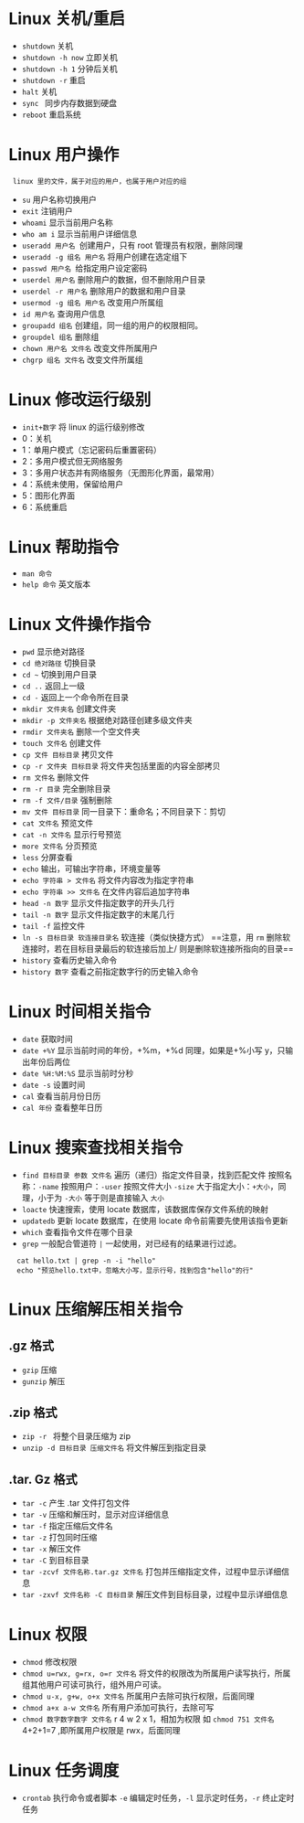 # Linux 关机/重启
+ `shutdown` 关机
+ `shutdown -h now` 立即关机
+ `shutdown -h 1` 分钟后关机
+ `shutdown -r` 重启
+ `halt` 关机
+ `sync ` 同步内存数据到硬盘
+ `reboot` 重启系统
# Linux 用户操作
	 linux 里的文件，属于对应的用户，也属于用户对应的组
+ `su` 用户名称切换用户
+ `exit` 注销用户
+ `whoami` 显示当前用户名称
+ `who am i` 显示当前用户详细信息
+ `useradd 用户名 `创建用户，只有 root 管理员有权限，删除同理
+ `useradd -g 组名 用户名` 将用户创建在选定组下
+ `passwd 用户名 `给指定用户设定密码
+ `userdel 用户名` 删除用户的数据，但不删除用户目录
+ `userdel -r 用户名` 删除用户的数据和用户目录
+ `usermod -g 组名 用户名` 改变用户所属组
+ `id 用户名` 查询用户信息
+ `groupadd 组名` 创建组，同一组的用户的权限相同。
+ `groupdel 组名` 删除组
+ `chown 用户名 文件名` 改变文件所属用户
+ `chgrp 组名 文件名` 改变文件所属组


# Linux 修改运行级别
+ `init+数字` 将 linux 的运行级别修改
+ 0：关机
+ 1：单用户模式（忘记密码后重置密码）
+ 2：多用户模式但无网络服务
+ 3：多用户状态并有网络服务（无图形化界面，最常用）
+ 4：系统未使用，保留给用户
+ 5：图形化界面
+ 6：系统重启

# Linux 帮助指令
+ `man 命令`
+ `help 命令` 英文版本

# Linux 文件操作指令
+ `pwd` 显示绝对路径
+ `cd 绝对路径` 切换目录
+ `cd ~` 切换到用户目录
+ `cd ..` 返回上一级
+ `cd -` 返回上一个命令所在目录
+ `mkdir 文件夹名` 创建文件夹
+ `mkdir -p 文件夹名` 根据绝对路径创建多级文件夹
+ `rmdir 文件夹名` 删除一个空文件夹
+ `touch 文件名` 创建文件
+ `cp 文件 目标目录` 拷贝文件
+ `cp -r 文件夹 目标目录` 将文件夹包括里面的内容全部拷贝
+ `rm 文件名` 删除文件
+ `rm -r 目录` 完全删除目录
+ `rm -f 文件/目录` 强制删除
+ `mv 文件 目标目录` 同一目录下：重命名；不同目录下：剪切
+ `cat 文件名` 预览文件
+ `cat -n 文件名` 显示行号预览
+ `more 文件名` 分页预览
+ `less` 分屏查看
+ `echo` 输出，可输出字符串，环境变量等
+ `echo 字符串 > 文件名` 将文件内容改为指定字符串
+ `echo 字符串 >> 文件名` 在文件内容后追加字符串
+ `head -n 数字` 显示文件指定数字的开头几行
+ `tail -n 数字` 显示文件指定数字的末尾几行
+ `tail -f` 监控文件
+ `ln -s 目标目录 软连接目录名` 软连接（类似快捷方式）
  ==注意，用 `rm`  删除软连接时，若在目标目录最后的软连接后加上/ 则是删除软连接所指向的目录==
+ `history` 查看历史输入命令
+ `history 数字` 查看之前指定数字行的历史输入命令

# Linux 时间相关指令
+ `date` 获取时间
+ `date +%Y` 显示当前时间的年份，+%m，+%d 同理，如果是+%小写 y，只输出年份后两位
+ `date %H:%M:%S` 显示当前时分秒
+ `date -s` 设置时间
+ `cal` 查看当前月份日历
+ `cal 年份` 查看整年日历

# Linux 搜索查找相关指令
+ `find 目标目录 参数 文件名` 遍历（递归）指定文件目录，找到匹配文件
  按照名称：`-name` 按照用户：`-user` 按照文件大小 `-size` 大于指定大小：`+大小`，同理，小于为 `-大小` 等于则是直接输入 `大小`
+ `loacte` 快速搜索，使用 locate 数据库，该数据库保存文件系统的映射
+ `updatedb` 更新 locate 数据库，在使用 locate 命令前需要先使用该指令更新
+ `which` 查看指令文件在哪个目录
+ `grep` 一般配合管道符  `|` 一起使用，对已经有的结果进行过滤。
```shell
  cat hello.txt | grep -n -i "hello"
  echo "预览hello.txt中，忽略大小写，显示行号，找到包含"hello"的行"
```

# Linux 压缩解压相关指令
## .gz 格式
+ `gzip` 压缩
+ `gunzip` 解压
## .zip 格式
+  `zip -r ` 将整个目录压缩为 zip
+ `unzip -d 目标目录 压缩文件名` 将文件解压到指定目录
## .tar. Gz 格式
+ `tar -c` 产生 .tar 文件打包文件
+ `tar -v` 压缩和解压时，显示对应详细信息
+ `tar -f` 指定压缩后文件名
+ `tar -z` 打包同时压缩
+ `tar -x` 解压文件
+ `tar -C` 到目标目录
+ `tar -zcvf 文件名称.tar.gz 文件名` 打包并压缩指定文件，过程中显示详细信息
+ `tar -zxvf 文件名称 -C 目标目录` 解压文件到目标目录，过程中显示详细信息

# Linux 权限
+ `chmod` 修改权限
+ `chmod u=rwx, g=rx, o=r 文件名` 将文件的权限改为所属用户读写执行，所属组其他用户可读可执行，组外用户可读。
+ `chmod u-x, g+w, o+x 文件名` 所属用户去除可执行权限，后面同理
+ `chmod a+x a-w 文件名` 所有用户添加可执行，去除可写
+ `chmod 数字数字数字 文件名` r 4 w 2 x 1，相加为权限
  如 `chmod 751 文件名` 4+2+1=7 ,即所属用户权限是 rwx，后面同理

# Linux 任务调度
+ `crontab` 执行命令或者脚本
  `-e` 编辑定时任务，`-l` 显示定时任务，`-r` 终止定时任务